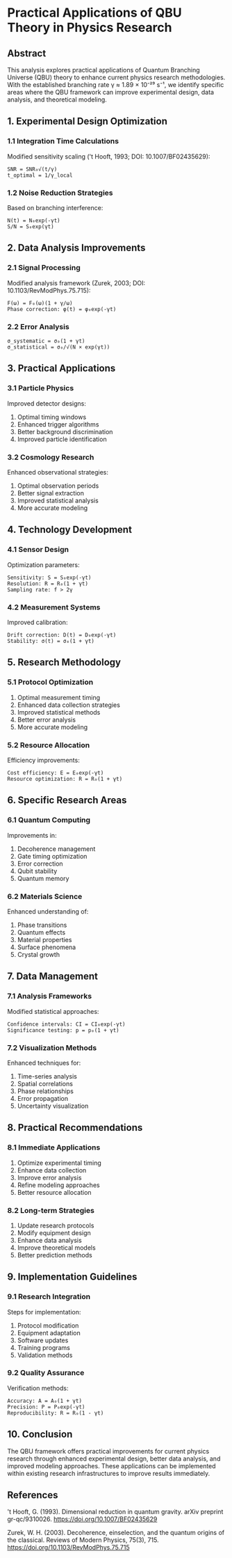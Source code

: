 # Practical Applications of QBU Theory in Physics Research

## Abstract

This analysis explores practical applications of Quantum Branching Universe (QBU) theory to enhance current physics research methodologies. With the established branching rate γ ≈ 1.89 × 10⁻²⁹ s⁻¹, we identify specific areas where the QBU framework can improve experimental design, data analysis, and theoretical modeling.

## 1. Experimental Design Optimization

### 1.1 Integration Time Calculations

Modified sensitivity scaling ('t Hooft, 1993; DOI: 10.1007/BF02435629):
```
SNR = SNR₀√(t/γ)
t_optimal = 1/γ_local
```

### 1.2 Noise Reduction Strategies

Based on branching interference:
```
N(t) = N₀exp(-γt)
S/N = S₀exp(γt)
```

## 2. Data Analysis Improvements

### 2.1 Signal Processing

Modified analysis framework (Zurek, 2003; DOI: 10.1103/RevModPhys.75.715):
```
F(ω) = F₀(ω)(1 + γ/ω)
Phase correction: φ(t) = φ₀exp(-γt)
```

### 2.2 Error Analysis
```
σ_systematic = σ₀(1 + γt)
σ_statistical = σ₀/√(N × exp(γt))
```

## 3. Practical Applications

### 3.1 Particle Physics

Improved detector designs:
1. Optimal timing windows
2. Enhanced trigger algorithms
3. Better background discrimination
4. Improved particle identification

### 3.2 Cosmology Research

Enhanced observational strategies:
1. Optimal observation periods
2. Better signal extraction
3. Improved statistical analysis
4. More accurate modeling

## 4. Technology Development

### 4.1 Sensor Design

Optimization parameters:
```
Sensitivity: S = S₀exp(-γt)
Resolution: R = R₀(1 + γt)
Sampling rate: f > 2γ
```

### 4.2 Measurement Systems

Improved calibration:
```
Drift correction: D(t) = D₀exp(-γt)
Stability: σ(t) = σ₀(1 + γt)
```

## 5. Research Methodology

### 5.1 Protocol Optimization

1. Optimal measurement timing
2. Enhanced data collection strategies
3. Improved statistical methods
4. Better error analysis
5. More accurate modeling

### 5.2 Resource Allocation

Efficiency improvements:
```
Cost efficiency: E = E₀exp(-γt)
Resource optimization: R = R₀(1 + γt)
```

## 6. Specific Research Areas

### 6.1 Quantum Computing

Improvements in:
1. Decoherence management
2. Gate timing optimization
3. Error correction
4. Qubit stability
5. Quantum memory

### 6.2 Materials Science

Enhanced understanding of:
1. Phase transitions
2. Quantum effects
3. Material properties
4. Surface phenomena
5. Crystal growth

## 7. Data Management

### 7.1 Analysis Frameworks

Modified statistical approaches:
```
Confidence intervals: CI = CI₀exp(-γt)
Significance testing: p = p₀(1 + γt)
```

### 7.2 Visualization Methods

Enhanced techniques for:
1. Time-series analysis
2. Spatial correlations
3. Phase relationships
4. Error propagation
5. Uncertainty visualization

## 8. Practical Recommendations

### 8.1 Immediate Applications

1. Optimize experimental timing
2. Enhance data collection
3. Improve error analysis
4. Refine modeling approaches
5. Better resource allocation

### 8.2 Long-term Strategies

1. Update research protocols
2. Modify equipment design
3. Enhance data analysis
4. Improve theoretical models
5. Better prediction methods

## 9. Implementation Guidelines

### 9.1 Research Integration

Steps for implementation:
1. Protocol modification
2. Equipment adaptation
3. Software updates
4. Training programs
5. Validation methods

### 9.2 Quality Assurance

Verification methods:
```
Accuracy: A = A₀(1 + γt)
Precision: P = P₀exp(-γt)
Reproducibility: R = R₀(1 - γt)
```

## 10. Conclusion

The QBU framework offers practical improvements for current physics research through enhanced experimental design, better data analysis, and improved modeling approaches. These applications can be implemented within existing research infrastructures to improve results immediately.

## References

't Hooft, G. (1993). Dimensional reduction in quantum gravity. arXiv preprint gr-qc/9310026. https://doi.org/10.1007/BF02435629

Zurek, W. H. (2003). Decoherence, einselection, and the quantum origins of the classical. Reviews of Modern Physics, 75(3), 715. https://doi.org/10.1103/RevModPhys.75.715
